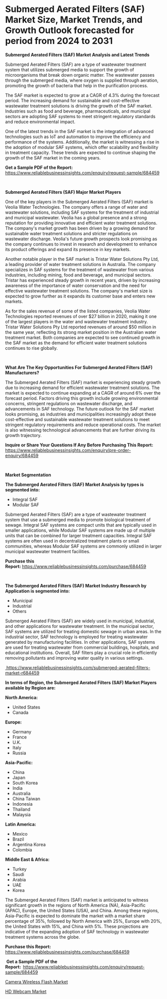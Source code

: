 <p><h1>Submerged Aerated Filters (SAF) Market Size, Market Trends, and Growth Outlook forecasted for period from 2024 to 2031</h1></p><p><strong>Submerged Aerated Filters (SAF) Market Analysis and Latest Trends</strong></p>
<p><p>Submerged Aerated Filters (SAF) are a type of wastewater treatment system that utilizes submerged media to support the growth of microorganisms that break down organic matter. The wastewater passes through the submerged media, where oxygen is supplied through aeration, promoting the growth of bacteria that help in the purification process.</p><p>The SAF market is expected to grow at a CAGR of 4.3% during the forecast period. The increasing demand for sustainable and cost-effective wastewater treatment solutions is driving the growth of the SAF market. Industries such as food and beverage, pharmaceuticals, and municipal sectors are adopting SAF systems to meet stringent regulatory standards and reduce environmental impact.</p><p>One of the latest trends in the SAF market is the integration of advanced technologies such as IoT and automation to improve the efficiency and performance of the systems. Additionally, the market is witnessing a rise in the adoption of modular SAF systems, which offer scalability and flexibility in treatment capacity. These trends are expected to continue shaping the growth of the SAF market in the coming years.</p></p>
<p><strong>Get a Sample PDF of the Report:&nbsp;</strong> <a href="https://www.reliablebusinessinsights.com/enquiry/request-sample/684459">https://www.reliablebusinessinsights.com/enquiry/request-sample/684459</a></p>
<p>&nbsp;</p>
<p><strong>Submerged Aerated Filters (SAF) Major Market Players</strong></p>
<p><p>One of the key players in the Submerged Aerated Filters (SAF) market is Veolia Water Technologies. The company offers a range of water and wastewater solutions, including SAF systems for the treatment of industrial and municipal wastewater. Veolia has a global presence and a strong reputation for providing innovative and efficient water treatment solutions. The company's market growth has been driven by a growing demand for sustainable water treatment solutions and stricter regulations on wastewater discharge. Veolia's future growth prospects look promising as the company continues to invest in research and development to enhance its product offerings and expand its presence in key markets.</p><p>Another notable player in the SAF market is Tristar Water Solutions Pty Ltd, a leading provider of water treatment solutions in Australia. The company specializes in SAF systems for the treatment of wastewater from various industries, including mining, food and beverage, and municipal sectors. Tristar has experienced steady growth in recent years, driven by increasing awareness of the importance of water conservation and the need for effective wastewater treatment solutions. The company's market size is expected to grow further as it expands its customer base and enters new markets.</p><p>As for the sales revenue of some of the listed companies, Veolia Water Technologies reported revenues of over $27 billion in 2020, making it one of the largest players in the water and wastewater treatment industry. Tristar Water Solutions Pty Ltd reported revenues of around $50 million in the same year, reflecting its strong market position in the Australian water treatment market. Both companies are expected to see continued growth in the SAF market as the demand for efficient water treatment solutions continues to rise globally.</p></p>
<p>&nbsp;</p>
<p><strong>What Are The Key Opportunities For Submerged Aerated Filters (SAF) Manufacturers?</strong></p>
<p><p>The Submerged Aerated Filters (SAF) market is experiencing steady growth due to increasing demand for efficient wastewater treatment solutions. The market is expected to continue expanding at a CAGR of around 6% over the forecast period. Factors driving this growth include growing environmental concerns, stringent regulations on wastewater discharge, and advancements in SAF technology. The future outlook for the SAF market looks promising, as industries and municipalities increasingly adopt these cost-effective and sustainable wastewater treatment solutions to meet stringent regulatory requirements and reduce operational costs. The market is also witnessing technological advancements that are further driving its growth trajectory.</p></p>
<p><strong>Inquire or Share Your Questions If Any Before Purchasing This Report:</strong> <a href="https://www.reliablebusinessinsights.com/enquiry/pre-order-enquiry/684459">https://www.reliablebusinessinsights.com/enquiry/pre-order-enquiry/684459</a></p>
<p>&nbsp;</p>
<p><strong>Market Segmentation</strong></p>
<p><strong>The Submerged Aerated Filters (SAF) Market Analysis by types is segmented into:</strong></p>
<p><ul><li>Integral SAF</li><li>Modular SAF</li></ul></p>
<p><p>Submerged Aerated Filters (SAF) are a type of wastewater treatment system that use a submerged media to promote biological treatment of sewage. Integral SAF systems are compact units that are typically used in smaller applications, while Modular SAF systems are made up of multiple units that can be combined for larger treatment capacities. Integral SAF systems are often used in decentralized treatment plants or small communities, whereas Modular SAF systems are commonly utilized in larger municipal wastewater treatment facilities.</p></p>
<p><strong>Purchase this Report:&nbsp;</strong><a href="https://www.reliablebusinessinsights.com/purchase/684459">https://www.reliablebusinessinsights.com/purchase/684459</a></p>
<p>&nbsp;</p>
<p><strong>The Submerged Aerated Filters (SAF) Market Industry Research by Application is segmented into:</strong></p>
<p><ul><li>Municipal</li><li>Industrial</li><li>Others</li></ul></p>
<p><p>Submerged Aerated Filters (SAF) are widely used in municipal, industrial, and other applications for wastewater treatment. In the municipal sector, SAF systems are utilized for treating domestic sewage in urban areas. In the industrial sector, SAF technology is employed for treating wastewater generated by manufacturing facilities. In other applications, SAF systems are used for treating wastewater from commercial buildings, hospitals, and educational institutions. Overall, SAF filters play a crucial role in efficiently removing pollutants and improving water quality in various settings.</p></p>
<p><a href="https://www.reliablebusinessinsights.com/submerged-aerated-filters-market-r684459">&nbsp;https://www.reliablebusinessinsights.com/submerged-aerated-filters-market-r684459</a></p>
<p><strong>In terms of Region, the Submerged Aerated Filters (SAF) Market Players available by Region are:</strong></p>
<p>
    <p> <strong> North America: </strong>
        <ul>
            <li>United States</li>
            <li>Canada</li>
        </ul>
        </p> 
    <p> <strong> Europe: </strong>
        <ul>
            <li>Germany</li>
            <li>France</li>
            <li>U.K.</li>
            <li>Italy</li>
            <li>Russia</li>
        </ul>
        </p> 
    <p> <strong> Asia-Pacific: </strong>
        <ul>
            <li>China</li>
            <li>Japan</li>
            <li>South Korea</li>
            <li>India</li>
            <li>Australia</li>
            <li>China Taiwan</li>
            <li>Indonesia</li>
            <li>Thailand</li>
            <li>Malaysia</li>
        </ul>
        </p> 
    <p> <strong> Latin America: </strong>
        <ul>
            <li>Mexico</li>
            <li>Brazil</li>
            <li>Argentina Korea</li>
            <li>Colombia</li>
        </ul>
        </p> 
    <p> <strong> Middle East & Africa: </strong>
        <ul>
            <li>Turkey</li>
            <li>Saudi</li>
            <li>Arabia</li>
            <li>UAE</li>
            <li>Korea</li>
        </ul>
    </p>
    </p>
<p><p>The Submerged Aerated Filters (SAF) market is anticipated to witness significant growth in the regions of North America (NA), Asia-Pacific (APAC), Europe, the United States (USA), and China. Among these regions, Asia-Pacific is expected to dominate the market with a market share percentage of 35%, followed by North America with 25%, Europe with 20%, the United States with 15%, and China with 5%. These projections are indicative of the expanding adoption of SAF technology in wastewater treatment systems across the globe.</p></p>
<p><strong>Purchase this Report: </strong><a href="https://www.reliablebusinessinsights.com/purchase/684459">https://www.reliablebusinessinsights.com/purchase/684459</a></p>
<p>&nbsp;<strong>Get a Sample PDF of the Report:&nbsp;&nbsp;</strong><a href="https://www.reliablebusinessinsights.com/enquiry/request-sample/684459">https://www.reliablebusinessinsights.com/enquiry/request-sample/684459</a></p>
<p><strong></strong></p>
<p><p><a href="https://github.com/LibbySpencer2018/Market-Research-Report-List-1/blob/main/camera-wireless-flash-market.md">Camera Wireless Flash Market</a></p><p><a href="https://github.com/ashman753/Market-Research-Report-List-1/blob/main/hd-webcam-market.md">HD Webcam Market</a></p></p>